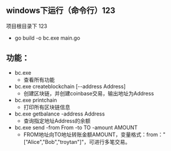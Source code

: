 ## windows下运行（命令行）123
项目根目录下  123
* go build -o bc.exe main.go
## 功能：
* bc.exe
    * 查看所有功能
* bc.exe createblockchain [--address Address]
    * 创建区块链，并创建coinbase交易，输出地址为Address
* bc.exe printchain
    * 打印所有区块链信息
* bc.exe getbalance -address Address
    * 查询指定地址Address的余额
* bc.exe send -from From -to TO -amount AMOUNT
    * FROM地址向TO地址转账金额AMOUNT，变量格式：from："[\"Alice\",\"Bob\",\"troytan\"]"，可进行多笔交易。
